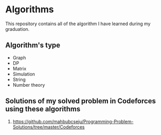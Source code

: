 # Algorithms
<p> This repository contains all of the algorithm I have learned during my graduation. </p>

## Algorithm's type

- Graph
- DP
- Matrix
- Simulation
- String
- Number theory

## Solutions of my solved problem in Codeforces using these algorithms
1. https://github.com/mahbubcseju/Programming-Problem-Solutions/tree/master/Codeforces
